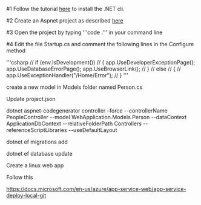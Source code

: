 #1
Follow the tutorial [here](https://docs.microsoft.com/en-us/dotnet/articles/core/tutorials/using-with-xplat-cli) to install the .NET cli.

#2
Create an Aspnet project as described [here](https://docs.microsoft.com/en-us/aspnet/core/getting-started)

#3
Open the project by typing '''code .''' in your command line

#4 
Edit the file Startup.cs and comment the following lines in the Configure method 

'''csharp
  // if (env.IsDevelopment())
            // {
                app.UseDeveloperExceptionPage();
                app.UseDatabaseErrorPage();
                app.UseBrowserLink();
            // }
            // else
            // {
            //     app.UseExceptionHandler("/Home/Error");
            // }
'''

create a new model in Models folder named Person.cs 

Update project.json

dotnet aspnet-codegenerator controller –force --controllerName PeopleController --model WebApplication.Models.Person --dataContext ApplicationDbContext --relativeFolderPath Controllers --referenceScriptLibraries --useDefaultLayout

dotnet ef migrations add

dotnet ef database update

Create a linux web app

Follow this

https://docs.microsoft.com/en-us/azure/app-service-web/app-service-deploy-local-git


